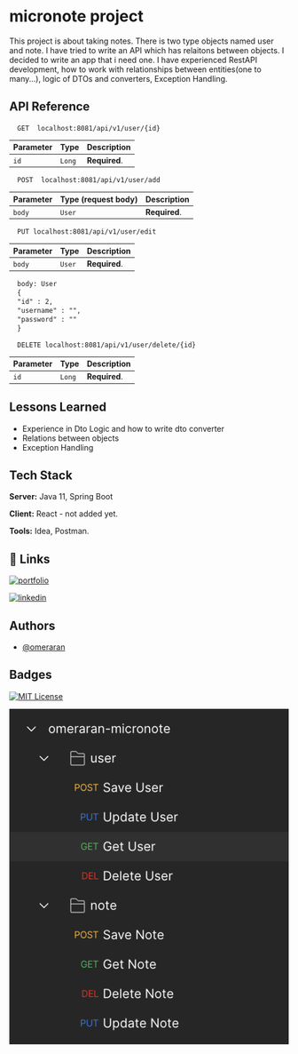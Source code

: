 # micronote project

This project is about taking notes. There is two type objects named user and note.
I have tried to write an API which has relaitons between objects. I decided to write an app that i need one.
I have experienced RestAPI development, how to work with relationships between entities(one to many...), logic of DTOs and converters, Exception Handling. 

## API Reference

```http
  GET  localhost:8081/api/v1/user/{id}
```

| Parameter | Type     | Description                |
| :-------- | :------- | :------------------------- |
| `id` | `Long` | **Required**.|


```http
  POST  localhost:8081/api/v1/user/add
```
| Parameter | Type (request body)     | Description                |
| :-------- | :------- | :------------------------- |
| `body` | `User` | **Required**.|

```http
  PUT localhost:8081/api/v1/user/edit
```

| Parameter | Type     | Description                       |
| :-------- | :------- | :-------------------------------- |
| `body`      | `User` | **Required**.|

```http
  body: User
  {
  "id" : 2,
  "username" : "",
  "password" : ""
  }
```

```http
  DELETE localhost:8081/api/v1/user/delete/{id}
```

| Parameter | Type     | Description                       |
| :-------- | :------- | :-------------------------------- |
| `id`      | `Long` | **Required**.|

## Lessons Learned

- Experience in Dto Logic and how to write dto converter 
- Relations between objects
- Exception Handling

## Tech Stack

**Server:** Java 11, Spring Boot

**Client:** React - not added yet.

**Tools:** Idea, Postman.





## 🔗 Links
[![portfolio](https://img.shields.io/badge/omeraran_cv-000?style=for-the-badge&logo=&logoColor=white)](https://omeraran.github.io/) 

[![linkedin](https://img.shields.io/badge/linkedin-0A66C2?style=for-the-badge&logo=linkedin&logoColor=white)](https://www.linkedin.com/in/omeraran)

## Authors

- [@omeraran](https://www.github.com/omeraran)


## Badges
[![MIT License](https://img.shields.io/badge/License-MIT-green.svg)](https://choosealicense.com/licenses/mit/)

![omeraran](https://github.com/OmerAran/micronote/blob/main/Screenshot%202023-02-05%20at%2016.05.34.png)


